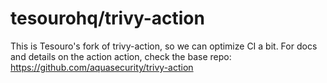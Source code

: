 # tesourohq/trivy-action
This is Tesouro's fork of trivy-action, so we can optimize CI a bit. For docs and details on the action action, check
the base repo: https://github.com/aquasecurity/trivy-action